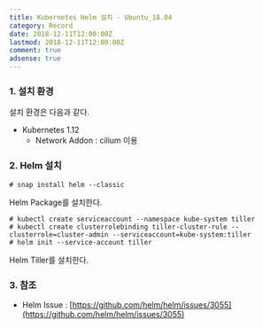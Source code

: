 ```yaml
---
title: Kubernetes Helm 설치 - Ubuntu_18.04
category: Record
date: 2018-12-11T12:00:00Z
lastmod: 2018-12-11T12:00:00Z
comment: true
adsense: true
---
```


### 1. 설치 환경

설치 환경은 다음과 같다.
* Kubernetes 1.12
  * Network Addon : cilium 이용

### 2. Helm 설치

~~~
# snap install helm --classic
~~~

Helm Package를 설치한다.

~~~
# kubectl create serviceaccount --namespace kube-system tiller
# kubectl create clusterrolebinding tiller-cluster-rule --clusterrole=cluster-admin --serviceaccount=kube-system:tiller
# helm init --service-account tiller
~~~

Helm Tiller를 설치한다.

### 3. 참조

* Helm Issue : [https://github.com/helm/helm/issues/3055](https://github.com/helm/helm/issues/3055)